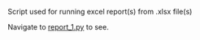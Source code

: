 Script used for running excel report(s) from .xlsx file(s)

Navigate to [report_1.py](https://github.com/kcall174/report_automation.py/blob/main/report_1.py) to see.
